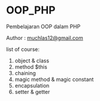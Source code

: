 # OOP_PHP

 Pembelajaran OOP dalam PHP

 Author : muchlas12@gmail.com

 list of course:
1. object & class
2. method $this
3. chaining
4. magic method & magic constant
5. encapsulation
6. setter & getter